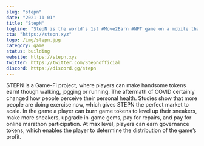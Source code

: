 ```yaml
---
slug: "stepn"
date: "2021-11-01"
title: "StepN"
logline: "StepN is the world’s 1st #Move2Earn #NFT game on a mobile that reduces carbon emissions"
cta: "https://stepn.xyz"
logo: /img/stepn.jpg
category: game
status: building
website: https://stepn.xyz
twitter: https://twitter.com/Stepnofficial
discord: https://discord.gg/stepn
---
```


STEPN is a Game-Fi project, where players can make handsome tokens earnt though walking, jogging or running. The aftermath of COVID certainly changed how people perceive 
their personal health. Studies show that more people are doing exercise now, which gives STEPN the perfect market to scale.
In the game a player can burn game tokens to level up their sneakers, make more sneakers, upgrade in-game gems, pay for repairs, and pay for online marathon participation.
At max level, players can earn governance tokens, which enables the player to determine the distribution of the game’s profit.
